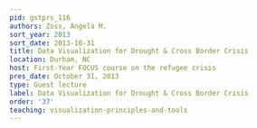 ```yaml
---
pid: gstprs_116
authors: Zoss, Angela M.
sort_year: 2013
sort_date: 2013-10-31
title: Data Visualization for Drought & Cross Border Crisis
location: Durham, NC
host: First-Year FOCUS course on the refugee crisis
pres_date: October 31, 2013
type: Guest lecture
label: Data Visualization for Drought & Cross Border Crisis
order: '37'
teaching: visualization-principles-and-tools
---
```

